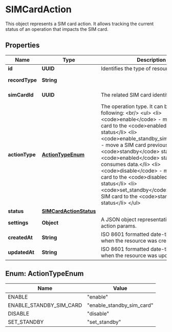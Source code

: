 

# SIMCardAction

This object represents a SIM card action. It allows tracking the current status of an operation that impacts the SIM card.

## Properties

| Name | Type | Description | Notes |
|------------ | ------------- | ------------- | -------------|
|**id** | **UUID** | Identifies the type of resource. |  [optional] |
|**recordType** | **String** |  |  [optional] [readonly] |
|**simCardId** | **UUID** | The related SIM card identifier. |  [optional] [readonly] |
|**actionType** | [**ActionTypeEnum**](#ActionTypeEnum) | The operation type. It can be one of the following: &lt;br/&gt; &lt;ul&gt;  &lt;li&gt;&lt;code&gt;enable&lt;/code&gt; - move the SIM card to the &lt;code&gt;enabled&lt;/code&gt; status&lt;/li&gt;  &lt;li&gt;&lt;code&gt;enable_standby_sim_card&lt;/code&gt; - move a SIM card previously on the &lt;code&gt;standby&lt;/code&gt; status to the &lt;code&gt;enabled&lt;/code&gt; status after it consumes data.&lt;/li&gt;  &lt;li&gt;&lt;code&gt;disable&lt;/code&gt; - move the SIM card to the &lt;code&gt;disabled&lt;/code&gt; status&lt;/li&gt;  &lt;li&gt;&lt;code&gt;set_standby&lt;/code&gt; - move the SIM card to the &lt;code&gt;standby&lt;/code&gt; status&lt;/li&gt;  &lt;/ul&gt; |  [optional] [readonly] |
|**status** | [**SIMCardActionStatus**](SIMCardActionStatus.md) |  |  [optional] |
|**settings** | **Object** | A JSON object representation of the action params. |  [optional] [readonly] |
|**createdAt** | **String** | ISO 8601 formatted date-time indicating when the resource was created. |  [optional] [readonly] |
|**updatedAt** | **String** | ISO 8601 formatted date-time indicating when the resource was updated. |  [optional] [readonly] |



## Enum: ActionTypeEnum

| Name | Value |
|---- | -----|
| ENABLE | &quot;enable&quot; |
| ENABLE_STANDBY_SIM_CARD | &quot;enable_standby_sim_card&quot; |
| DISABLE | &quot;disable&quot; |
| SET_STANDBY | &quot;set_standby&quot; |




